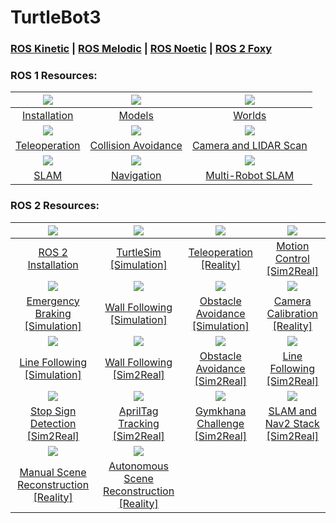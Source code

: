 # TurtleBot3

### [ROS Kinetic](https://github.com/Tinker-Twins/TurtleBot3/tree/ROS-Kinetic) | [ROS Melodic](https://github.com/Tinker-Twins/TurtleBot3/tree/ROS-Melodic) | [ROS Noetic](https://github.com/Tinker-Twins/TurtleBot3/tree/ROS-Noetic) | [ROS 2 Foxy](https://github.com/Tinker-Twins/TurtleBot3/tree/ROS2-Foxy)

### ROS 1 Resources:

| ![](https://i.ytimg.com/vi/M3QTWIqKtug/hqdefault.jpg?sqp=-oaymwEbCMQBEG5IVfKriqkDDggBFQAAiEIYAXABwAEG&rs=AOn4CLDGVerDKgxzrSMzy1krQmPBi1ddCg)|![](https://i.ytimg.com/vi/bUOp9YjBUvk/hqdefault.jpg?sqp=-oaymwEbCMQBEG5IVfKriqkDDggBFQAAiEIYAXABwAEG&rs=AOn4CLBpF2Q8w7G0oqwYMW7E01iBKdrUJw)|![](https://i.ytimg.com/vi/uJg-ht4S_sQ/hqdefault.jpg?sqp=-oaymwEbCMQBEG5IVfKriqkDDggBFQAAiEIYAXABwAEG&rs=AOn4CLAxzB_IRu7OVPDsuXzv4-aW26M4Og)|
| :----------------------------------: | :----------------------------------: | :----------------------------------: |
| [Installation](https://youtu.be/M3QTWIqKtug) | [Models](https://youtu.be/bUOp9YjBUvk) | [Worlds](https://youtu.be/uJg-ht4S_sQ) |
| ![](https://i.ytimg.com/vi/aAZ2BNJceEQ/hqdefault.jpg?sqp=-oaymwEbCMQBEG5IVfKriqkDDggBFQAAiEIYAXABwAEG&rs=AOn4CLBCnJfzp516nqnuXVTxivEiRYxJFQ)|![](https://i.ytimg.com/vi/-WhjBcmHgvw/hqdefault.jpg?sqp=-oaymwEbCMQBEG5IVfKriqkDDggBFQAAiEIYAXABwAEG&rs=AOn4CLCNd3qaeT481tFn_0QhN4mhit8gHQ)|![](https://i.ytimg.com/vi/ntBl5kWY8RA/hqdefault.jpg?sqp=-oaymwEbCMQBEG5IVfKriqkDDggBFQAAiEIYAXABwAEG&rs=AOn4CLCDWmbkL5GNvf9g8mnaCawz25DN8w)|
| [Teleoperation](https://youtu.be/aAZ2BNJceEQ) | [Collision Avoidance](https://youtu.be/-WhjBcmHgvw) | [Camera and LIDAR Scan](https://youtu.be/ntBl5kWY8RA) |
| ![](https://i.ytimg.com/vi/Upd6DGSdEGw/hqdefault.jpg?sqp=-oaymwEbCMQBEG5IVfKriqkDDggBFQAAiEIYAXABwAEG&rs=AOn4CLCgMWNVM-XhXN-2wXhlrY2BKN8FrQ)|![](https://i.ytimg.com/vi/V32rff0pQy4/hqdefault.jpg?sqp=-oaymwEbCMQBEG5IVfKriqkDDggBFQAAiEIYAXABwAEG&rs=AOn4CLAFD1UXa7wiXQw19zhVwk5LawFtnw)|![](https://i.ytimg.com/vi/ndvwDFi-I3I/hqdefault.jpg?sqp=-oaymwEbCMQBEG5IVfKriqkDDggBFQAAiEIYAXABwAEG&rs=AOn4CLAghRIJK0ITxd_kj1v879OHBu5lOw)|
| [SLAM](https://youtu.be/Upd6DGSdEGw) | [Navigation](https://youtu.be/V32rff0pQy4) | [Multi-Robot SLAM](https://youtu.be/ndvwDFi-I3I) |

### ROS 2 Resources:

| ![](https://i9.ytimg.com/vi_webp/KWoIkGZt5Eo/mqdefault.webp?v=64a5577b&sqp=CIjW160G&rs=AOn4CLBCIz3vrAHdvbTYKKvEUvjv1cAkAw)|![](https://i9.ytimg.com/vi_webp/nR22zaHZDvk/mq2.webp?sqp=CLTY160G-oaymwEmCMACELQB8quKqQMa8AEB-AH-CYAC0AWKAgwIABABGH0gEyh_MA8=&rs=AOn4CLB8f0F7lszwFJVTdOoxPyvp5MqFNw)|![](https://i9.ytimg.com/vi_webp/cRNVt5Pn38Y/mq3.webp?sqp=CODa160G-oaymwEmCMACELQB8quKqQMa8AEB-AH-CYAC0AWKAgwIABABGGUgXChTMA8=&rs=AOn4CLC3Xqfi2ZFGKCvRosJ2i9Cgn4941w)|![](https://i9.ytimg.com/vi_webp/T0I0ivh30qQ/mq2.webp?sqp=CODa160G-oaymwEmCMACELQB8quKqQMa8AEB-AH-CYAC0AWKAgwIABABGGUgXShTMA8=&rs=AOn4CLDyXx9PZY_WA_YwQ4vrGFqZSDgE0g)|
| :----------------------------------: | :----------------------------------: | :----------------------------------: | :----------------------------------: |
| [ROS 2 Installation](https://youtu.be/KWoIkGZt5Eo) | [TurtleSim [Simulation]](https://youtu.be/nR22zaHZDvk) | [Teleoperation [Reality]](https://youtu.be/cRNVt5Pn38Y) | [Motion Control [Sim2Real]](https://youtu.be/T0I0ivh30qQ) |
|![](https://i9.ytimg.com/vi_webp/rlIQJsJv7HA/mq3.webp?sqp=CODa160G-oaymwEmCMACELQB8quKqQMa8AEB-AH-CYAC0AWKAgwIABABGGUgZShlMA8=&rs=AOn4CLBY8c5mNIqE13ZxfUS4lHf1toiS7Q)|![](https://i.ytimg.com/vi/cQPYBAe8Rkw/hqdefault.jpg?sqp=-oaymwE2CNACELwBSFXyq4qpAygIARUAAIhCGAFwAcABBvABAfgB_gmAAtAFigIMCAAQARhlIGUoZTAP&rs=AOn4CLCwQKVbdIRoS9hkiz1Z5G5XlKiFgQ)|![](https://i.ytimg.com/vi/OmBesHAbSDU/hqdefault.jpg?sqp=-oaymwE2CNACELwBSFXyq4qpAygIARUAAIhCGAFwAcABBvABAfgB_gmAAtAFigIMCAAQARhlIGUoZTAP&rs=AOn4CLDfOhtMHWbV_4b0S1f4YLqpUAZOcg)|![](https://i9.ytimg.com/vi_webp/kAdoExdXjpY/mq2.webp?sqp=CODa160G-oaymwEmCMACELQB8quKqQMa8AEB-AH-CYAC0AWKAgwIABABGH8gFShbMA8=&rs=AOn4CLCo3i0Eu5HZJ72agxVsFpUIcjUnwQ)|
| [Emergency Braking [Simulation]](https://youtu.be/rlIQJsJv7HA) | [Wall Following [Simulation]](https://youtu.be/cQPYBAe8Rkw) | [Obstacle Avoidance [Simulation]](https://youtu.be/OmBesHAbSDU) | [Camera Calibration [Reality]](https://youtu.be/kAdoExdXjpY) |
|![](https://i9.ytimg.com/vi_webp/T9KhnS3QIjs/mq2.webp?sqp=CIzd160G-oaymwEmCMACELQB8quKqQMa8AEB-AH-CYAC0AWKAgwIABABGGUgZShlMA8=&rs=AOn4CLDcKudpB2xPfRY4r5cLbG-If9teyQ)|![](https://i9.ytimg.com/vi_webp/3ReQBxjhDdg/mq3.webp?sqp=CIzd160G-oaymwEmCMACELQB8quKqQMa8AEB-AH-CYAC0AWKAgwIABABGGUgWShQMA8=&rs=AOn4CLBKNRoRHDztN2lURGsyhttIglQdvw)|![](https://i9.ytimg.com/vi_webp/CQ5qTQAW3HM/mq3.webp?sqp=CIzd160G-oaymwEmCMACELQB8quKqQMa8AEB-AH-CYAC0AWKAgwIABABGGUgWyhSMA8=&rs=AOn4CLCOFpqwVQmVgvpMO6RNncn6gL6ePw)|![](https://i9.ytimg.com/vi_webp/rYgJdqtO7TI/mq3.webp?sqp=CODa160G-oaymwEmCMACELQB8quKqQMa8AEB-AH-CYAC0AWKAgwIABABGGUgWChRMA8=&rs=AOn4CLBwES8LeyWvkaG-_KSv0QN32eAL_w)|
| [Line Following [Simulation]](https://youtu.be/T9KhnS3QIjs) | [Wall Following [Sim2Real]](https://youtu.be/3ReQBxjhDdg) | [Obstacle Avoidance [Sim2Real]](https://youtu.be/CQ5qTQAW3HM) | [Line Following [Sim2Real]](https://youtu.be/rYgJdqtO7TI) |
|![](https://i9.ytimg.com/vi_webp/CbjXXf2keis/mqdefault.webp?v=64a369a3&sqp=CIzd160G&rs=AOn4CLAUXTJDAqK3zp--pj_Jl8z6yuKesQ)|![](https://i.ytimg.com/vi/LHhmTs-MfI0/hqdefault.jpg?sqp=-oaymwE2CNACELwBSFXyq4qpAygIARUAAIhCGAFwAcABBvABAfgB_gmAAtAFigIMCAAQARhlIFMoRzAP&rs=AOn4CLDIH0jOl-g5Zoblofbqs0XvcPvpkg)|![](https://i9.ytimg.com/vi_webp/jK0z0EXVIWs/mq3.webp?sqp=CIzd160G-oaymwEmCMACELQB8quKqQMa8AEB-AH-CYAC0AWKAgwIABABGGUgUCg8MA8=&rs=AOn4CLCZpJZ1FMS79CA7wlLAy37tMBKwtw)|![](https://i9.ytimg.com/vi_webp/-4Ewuhfgbx8/mqdefault.webp?v=64a487cc&sqp=CIzd160G&rs=AOn4CLC7tysyH-0offgmBn8KtEYrQYwnEw)|
| [Stop Sign Detection [Sim2Real]](https://youtu.be/CbjXXf2keis) | [AprilTag Tracking [Sim2Real]](https://youtu.be/LHhmTs-MfI0) | [Gymkhana Challenge [Sim2Real]](https://youtu.be/jK0z0EXVIWs) | [SLAM and Nav2 Stack [Sim2Real]](https://youtu.be/-4Ewuhfgbx8) |
|![](https://i.ytimg.com/an_webp/gJK9tjimwgc/mqdefault_6s.webp?du=3000&sqp=CILhz6YG&rs=AOn4CLAR3YyckB0TIsJboLvJfra6hwfNXw)|![](https://i.ytimg.com/vi/EDQiwWbjnws/hqdefault.jpg?sqp=-oaymwE2CNACELwBSFXyq4qpAygIARUAAIhCGAFwAcABBvABAfgB_gmAAtAFigIMCAAQARhlIFwoVDAP&rs=AOn4CLD1s_UAoCxjXit5Cft06__bWFuZqQ)|
| [Manual Scene Reconstruction [Reality]](https://youtu.be/gJK9tjimwgc) | [Autonomous Scene Reconstruction [Reality]](https://youtu.be/EDQiwWbjnws) |
